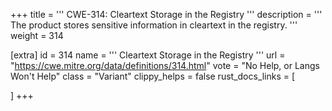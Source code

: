 +++
title = '''
CWE-314: Cleartext Storage in the Registry
'''
description	= '''
The product stores sensitive information in cleartext in the registry.
'''
weight = 314

[extra]
id = 314
name = '''
Cleartext Storage in the Registry
'''
url = "https://cwe.mitre.org/data/definitions/314.html"
vote = "No Help, or Langs Won't Help"
class = "Variant"
clippy_helps = false
rust_docs_links = [
	
]
+++
